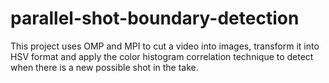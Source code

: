 # parallel-shot-boundary-detection
This project uses OMP and MPI to cut a video into images, transform it into HSV format and apply the color histogram correlation technique to detect when there is a new possible shot in the take.
